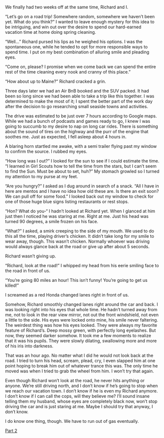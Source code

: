
We finally had two weeks off at the same time, Richard and I.

“Let’s go on a road trip! Somewhere random, somewhere we haven’t been yet. What do you think?” I wanted to leave enough mystery for this idea to be intriguing, and win out over the desire to spend our hard-earned vacation time at home doing spring cleaning.

“Well...” Richard pursed his lips as he weighed his options. I was the spontaneous one, while he tended to opt for more responsible ways to spend time. I put on my best combination of alluring smile and pleading eyes.

“Come on, please? I promise when we come back we can spend the entire rest of the time cleaning every nook and cranny of this place.”

“How about up to Maine?” Richard cracked a grin.

Three days later we had an Air BnB booked and the SUV packed. It had been so long since we had been able to take a trip like this together. I was determined to make the most of it; I spent the better part of the work day after the decision to go researching small seaside towns and activities.

The drive was estimated to be just over 7 hours according to Google maps. While we had a bunch of podcasts and games ready to go, I knew I was going to succumb to my desire to nap on long car rides. There is something about the sound of tires on the highway and the purr of the engine that soothes me. Just as expected, I fell asleep about 4 hours in.

A blaring horn startled me awake, with a semi trailer flying past my window to confirm the source. I rubbed my eyes.

“How long was I out?” I looked for the sun to see if I could estimate the time. “I learned in Girl Scouts how to tell the time from the stars, but I can’t seem to find the Sun. Must be about to set, huh?” My stomach growled so I turned my attention to my purse at my feet.

“Are you hungry?” I asked as I dug around in search of a snack. “All I have in here are mentos and I have no idea how old these are. Is there an exit soon? We can pull off for some food.” I looked back out my window to check for one of those huge blue signs listing restaurants or rest stops.

“Hon? What do you-“ I hadn’t looked at Richard yet. When I glanced at him just then I noticed he was staring at me. Right at me. Just his head was turned 90 degrees, a smile frozen on his face.

“What?” I asked, a smirk creeping to the side of my mouth. We used to do this all the time, playing driver’s chicken. It didn’t take long for my smile to wear away, though. This wasn’t chicken. Normally whoever was driving would always glance back at the road or give up after about 5 seconds.

Richard wasn’t giving up.

“Richard, look at the road!” I whipped my head from his eerie smiling face to the road in front of us.

“You’re going 80 miles an hour! This isn’t funny! You’re going to get us killed!”

I screamed as a red Honda changed lanes right in front of us.

Somehow, Richard smoothly changed lanes right around the car and back. I was looking right into his eyes that whole time. He hadn’t turned away from me, not to look in the rear view mirror, not out the front windshield, not even a little to the side. His eyes were locked onto mine, his smile never faltering. The weirdest thing was how his eyes looked. They were always my favorite feature of Richard’s. Deep mossy green, with perfectly long eyelashes. But now, they seemed darker somehow. It took me a few moments to realize that it was his pupils. They were slowly dilating, swallowing more and more of his iris into darkness.


That was an hour ago. No matter what I did he would not look back at the road. I tried to turn his head, scream, plead, cry, I even slapped him at one point hoping to break him out of whatever trance this was. The only time he moved was when I tried to grab the wheel from him. I won’t try that again.

Even though Richard won’t look at the road, he never hits anything or anyone. We’re still driving north, and I don’t know if he’s going to stop when we reach our vacation town. I don’t know if he is even my Richard anymore. I don’t know if I can call the cops, will they believe me? I’ll sound insane telling them my husband, whose eyes are completely black now, won’t stop driving the car and is just staring at me. Maybe I should try that anyway, I don’t know.

I do know one thing, though. We have to run out of gas eventually.


[Part 2](https://www.reddit.com/r/nosleep/comments/cadyg9/my_husband_is_still_driving_but_wont_stop_staring/?utm_source=share&utm_medium=ios_app&utm_name=iossmf)